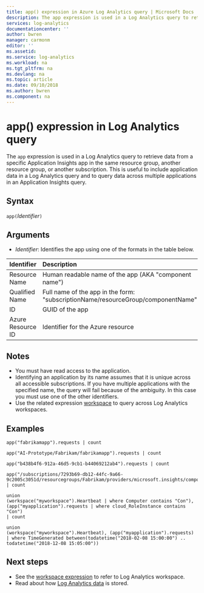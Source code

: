 ```yaml
---
title: app() expression in Azure Log Analytics query | Microsoft Docs
description: The app expression is used in a Log Analytics query to retrieve data from a specific Application Insights app in the same resource group, another resource group, or another subscription.
services: log-analytics
documentationcenter: ''
author: bwren
manager: carmonm
editor: ''
ms.assetid: 
ms.service: log-analytics
ms.workload: na
ms.tgt_pltfrm: na
ms.devlang: na
ms.topic: article
ms.date: 09/10/2018
ms.author: bwren
ms.component: na
---
```


# app() expression in Log Analytics query

The `app` expression is used in a Log Analytics query to retrieve data from a specific Application Insights app in the same resource group, another resource group, or another subscription. This is useful to include application data in a Log Analytics query and to query data across multiple applications in an Application Insights query.



## Syntax

`app(`*Identifier*`)`


## Arguments

- *Identifier*: Identifies the app using one of the formats in the table below.

| Identifier | Description | Example
|:---|:---|:---|
| Resource Name | Human readable name of the app (AKA "component name") | app("fabrikamapp") |
| Qualified Name | Full name of the app in the form: "subscriptionName/resourceGroup/componentName" | app('AI-Prototype/Fabrikam/fabrikamapp') |
| ID | GUID of the app | app("988ba129-363e-4415-8fe7-8cbab5447518") |
| Azure Resource ID | Identifier for the Azure resource |app("/subscriptions/7293b69-db12-44fc-9a66-9c2005c3051d/resourcegroups/Fabrikam/providers/microsoft.insights/components/fabrikamapp") |


## Notes

* You must have read access to the application.
* Identifying an application by its name assumes that it is unique across all accessible subscriptions. If you have multiple applications with the specified name, the query will fail because of the ambiguity. In this case you must use one of the other identifiers.
* Use the related expression [workspace](workspace-expression.md) to query across Log Analytics workspaces.

## Examples

```
app("fabrikamapp").requests | count
```
```
app("AI-Prototype/Fabrikam/fabrikamapp").requests | count
```
```
app("b438b4f6-912a-46d5-9cb1-b44069212ab4").requests | count
```
```
app("/subscriptions/7293b69-db12-44fc-9a66-9c2005c3051d/resourcegroups/Fabrikam/providers/microsoft.insights/components/fabrikamapp").requests | count
```
```
union 
(workspace("myworkspace").Heartbeat | where Computer contains "Con"),
(app("myapplication").requests | where cloud_RoleInstance contains "Con")
| count  
```
```
union 
(workspace("myworkspace").Heartbeat), (app("myapplication").requests)
| where TimeGenerated between(todatetime("2018-02-08 15:00:00") .. todatetime("2018-12-08 15:05:00"))
```

## Next steps

- See the [workspace expression](workspace-expression.md) to refer to Log Analytics workspace.
- Read about how [Log Analytics data](../../log-analytics/log-analytics-log-search.md) is stored.